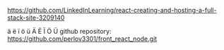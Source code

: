 https://github.com/LinkedInLearning/react-creating-and-hosting-a-full-stack-site-3209140

ä ë ï ö ü Ä Ë Ï Ö Ü
github repository:
https://github.com/perlov3301/front_react_node.git